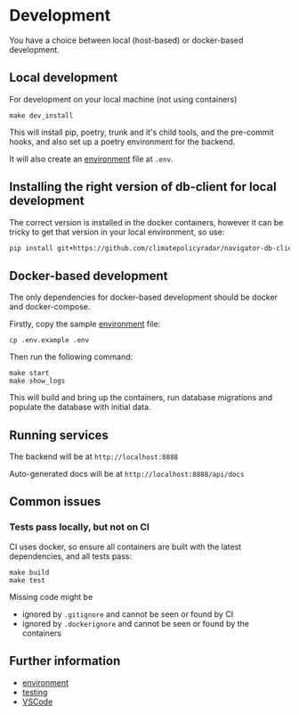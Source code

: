 # Development

You have a choice between local (host-based) or docker-based development.

## Local development

For development on your local machine (not using containers)

```shell
make dev_install
```

This will install pip, poetry, trunk and it's child tools, and the pre-commit
hooks, and also set up a poetry environment for the backend.

It will also create an [environment](./environment.md) file at `.env`.

## Installing the right version of db-client for local development

The correct version is installed in the docker containers, however it can be
tricky to get that version in your local environment, so use:

```bash
pip install git+https://github.com/climatepolicyradar/navigator-db-client@v3.4.0
```

## Docker-based development

The only dependencies for docker-based development should be docker and
docker-compose.

Firstly, copy the sample [environment](./environment.md) file:

```shell
cp .env.example .env
```

Then run the following command:

```shell
make start
make show_logs
```

This will build and bring up the containers, run database migrations and
populate the database with initial data.

## Running services

The backend will be at `http://localhost:8888`

Auto-generated docs will be at `http://localhost:8888/api/docs`

## Common issues

### Tests pass locally, but not on CI

CI uses docker, so ensure all containers are built with the latest dependencies,
and all tests pass:

```shell
make build
make test
```

Missing code might be

- ignored by `.gitignore` and cannot be seen or found by CI
- ignored by `.dockerignore` and cannot be seen or found by the containers

## Further information

- [environment](./environment.md)
- [testing](./testing.md)
- [VSCode](./vscode.md)
